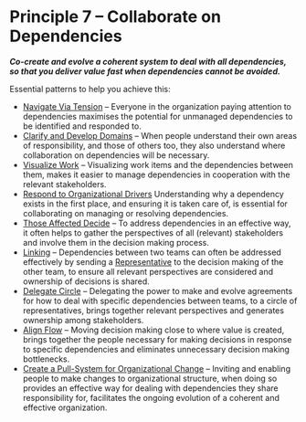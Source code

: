 [:menu-title]: # "Collaborate on Dependencies"

# Principle 7 – Collaborate on Dependencies


**_Co-create and evolve a coherent system to deal with all dependencies, so that you deliver value fast when dependencies cannot be avoided._**

Essential patterns to help you achieve this:

-   [Navigate Via Tension](section:navigate-via-tension.html) – Everyone in the organization paying attention to dependencies maximises the potential for unmanaged dependencies to be identified and responded to.
-   [Clarify and Develop Domains](section:clarify-and-develop-domains.html) – When people understand their own areas of responsibility, and those of others too, they also understand where collaboration on dependencies will be necessary.
-   [Visualize Work](section:visualize-work.html) – Visualizing work items and the dependencies between them, makes it easier to manage dependencies in cooperation with the relevant stakeholders. 
-   [Respond to Organizational Drivers](section:respond-to-organizational-drivers.html) Understanding why a dependency exists in the first place, and ensuring it is taken care of, is essential for collaborating on managing or resolving dependencies. 
-   [Those Affected Decide](section:those-affected-decide.html) – To address dependencies in an effective way, it often helps to gather the perspectives of all (relevant) stakeholders and involve them in the decision making process.
-   [Linking](section:linking.html) – Dependencies between two teams can often be addressed effectively by sending a [Representative](section:representative.html) to the decision making of the other team, to ensure all relevant perspectives are considered and ownership of decisions is shared.
-   [Delegate Circle](section:delegate-circle.html) – Delegating the power to make and evolve agreements for how to deal with specific dependencies between teams, to a circle of representatives, brings together relevant perspectives and generates ownership among stakeholders. 
-   [Align Flow](section:align-flow.html) – Moving decision making close to where value is created, brings together the people necessary for making decisions in response to specific dependencies and eliminates unnecessary decision making bottlenecks.
-   [Create a Pull-System for Organizational Change](section:create-a-pull-system-for-organizational-change.html) – Inviting and enabling people to make changes to organizational structure, when doing so provides an effective way for dealing with dependencies they share responsibility for, facilitates the ongoing evolution of a coherent and effective organization.
